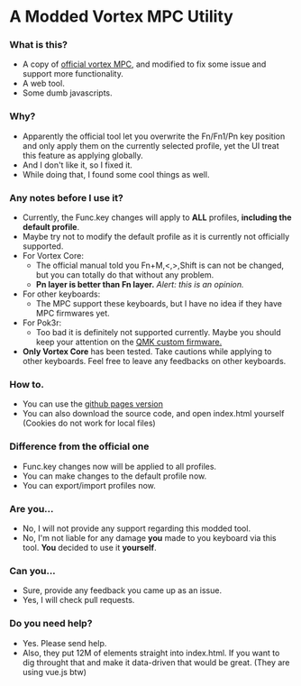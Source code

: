 # A Modded Vortex MPC Utility

### What is this?
* A copy of [official vortex MPC](http://www.vortexgear.tw/mpc/index.html), and modified to fix some issue and support more functionality.
* A web tool.
* Some dumb javascripts.

### Why?
* Apparently the official tool let you overwrite the Fn/Fn1/Pn key position and only apply them on the currently selected profile, yet the UI treat this feature as applying globally.
* And I don't like it, so I fixed it.
* While doing that, I found some cool things as well.

### Any notes before I use it?
* Currently, the Func.key changes will apply to __ALL__ profiles, __including the default profile__.
* Maybe try not to modify the default profile as it is currently not officially supported.
* For Vortex Core:
	* The official manual told you Fn+M,<,>,Shift is can not be changed, but you can totally do that without any problem.
	* __Pn layer is better than Fn layer.__ _Alert: this is an opinion._
* For other keyboards:
	* The MPC support these keyboards, but I have no idea if they have MPC firmwares yet.
* For Pok3r:
	* Too bad it is definitely not supported currently. Maybe you should keep your attention on the [QMK custom firmware.](https://github.com/pok3r-custom/)
* __Only Vortex Core__ has been tested. Take cautions while applying to other keyboards. Feel free to leave any feedbacks on other keyboards.

### How to.
* You can use the [github pages version](https://tsfreddie.github.io/vortex_mpc_mod/)
* You can also download the source code, and open index.html yourself (Cookies do not work for local files)

### Difference from the official one
* Func.key changes now will be applied to all profiles.
* You can make changes to the default profile now.
* You can export/import profiles now.

### Are you...
* No, I will not provide any support regarding this modded tool.
* No, I'm not liable for any damage __you__ made to you keyboard via this tool. __You__ decided to use it __yourself__.

### Can you...
* Sure, provide any feedback you came up as an issue.
* Yes, I will check pull requests.

### Do you need help?
* Yes. Please send help.
* Also, they put 12M of elements straight into index.html. If you want to dig throught that and make it data-driven that would be great. (They are using vue.js btw)
